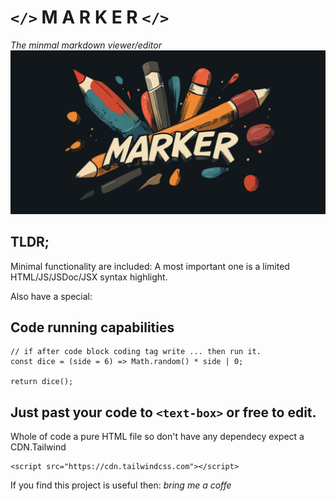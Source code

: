 # `</>` M A R K E R `</>`
_The minmal markdown viewer/editor_
![marker-logo-v00](./marker-logo-v01.png)

## TLDR;
Minimal functionality are included: 
A most important one is a limited HTML/JS/JSDoc/JSX syntax highlight.

Also have a special:

## Code running capabilities
```
// if after code block coding tag write ... then run it.
const dice = (side = 6) => Math.random() * side | 0;

return dice();
```

## Just past your code to `<text-box>` or free to edit.
Whole of code a pure HTML file so don't have any dependecy expect a CDN.Tailwind 
```
<script src="https://cdn.tailwindcss.com"></script>
```

If you find this project is useful then:
_bring me a coffe_


